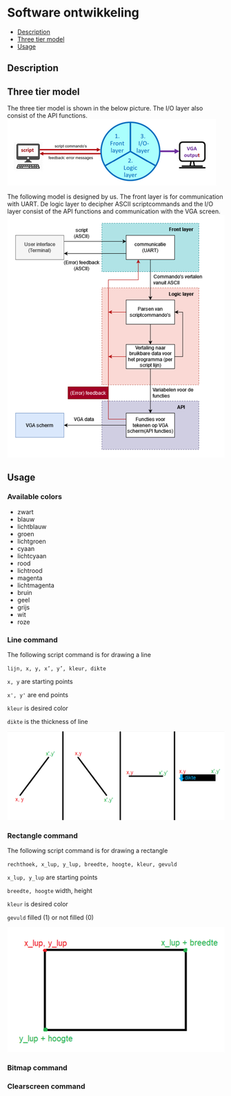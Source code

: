 # Software ontwikkeling

- [Description](#description)
- [Three tier model](#three-tier-model)
- [Usage](#usage)

## Description

## Three tier model

The three tier model is shown in the below picture. The I/O layer also consist of the API functions.
![alt text](Images-readme\threetier.png "Three tier model")

The following model is designed by us. The front layer is for communication with UART. De logic layer to decipher ASCII scriptcommands and the I/O layer consist of the API functions and communication with the VGA screen.
![alt text](Images-readme\Func_ontwerp.drawio.png "Diagram three tier model")

## Usage

### Available colors

- zwart
- blauw
- lichtblauw
- groen
- lichtgroen
- cyaan
- lichtcyaan
- rood
- lichtrood
- magenta
- lichtmagenta
- bruin
- geel
- grijs
- wit
- roze

### Line command

The following script command is for drawing a line

``lijn, x, y, x’, y’, kleur, dikte``

``x, y`` are starting points

``x', y'`` are end points

``kleur`` is desired color

``dikte`` is the thickness of line

![alt text](Images-readme\lines.png "Drawable lines")

### Rectangle command
The following script command is for drawing a rectangle

``rechthoek, x_lup, y_lup, breedte, hoogte, kleur, gevuld``

``x_lup, y_lup`` are starting points

``breedte, hoogte`` width, height

``kleur`` is desired color

``gevuld`` filled (1) or not filled (0)

![alt text](Images-readme\rectangle.png "Drawable rectangle")

### Bitmap command

### Clearscreen command
